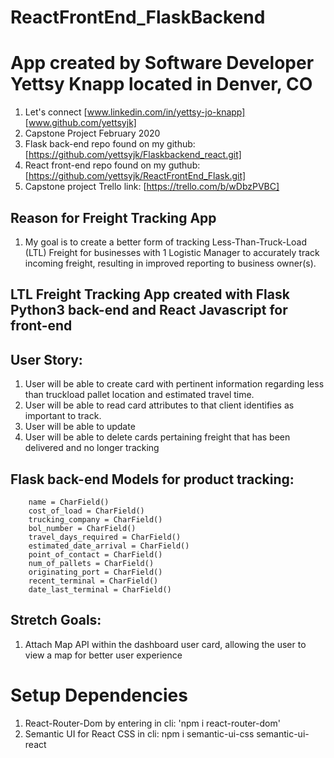 # ReactFrontEnd_FlaskBackend
# App created by Software Developer Yettsy Knapp located in Denver, CO
1. Let's connect [www.linkedin.com/in/yettsy-jo-knapp] [www.github.com/yettsyjk]
1. Capstone Project February 2020
1. Flask back-end repo found on my github: [https://github.com/yettsyjk/Flaskbackend_react.git]
1. React front-end repo found on my guthub: [https://github.com/yettsyjk/ReactFrontEnd_Flask.git]
1. Capstone project Trello link: [https://trello.com/b/wDbzPVBC]

## Reason for Freight Tracking App
1. My goal is to create a better form of tracking Less-Than-Truck-Load (LTL) Freight for businesses with 1 Logistic Manager to accurately track incoming freight, resulting in improved reporting to business owner(s).
## LTL Freight Tracking App created with Flask Python3 back-end and React Javascript for front-end
## User Story:
1. User will be able to create card with pertinent information regarding less than truckload pallet location and estimated travel time.
1. User will be able to read card attributes to that client identifies as important to track.
1. User will be able to update 
1. User will be able to delete cards pertaining freight that has been delivered and no longer tracking
## Flask back-end Models for product tracking:
``` class Product(Model):
    name = CharField()
    cost_of_load = CharField()
    trucking_company = CharField()
    bol_number = CharField()
    travel_days_required = CharField()
    estimated_date_arrival = CharField()
    point_of_contact = CharField()
    num_of_pallets = CharField()
    originating_port = CharField()
    recent_terminal = CharField()
    date_last_terminal = CharField()
```

## Stretch Goals:
1. Attach Map API within the dashboard user card, allowing the user to view a map for better user experience

# Setup Dependencies
1. React-Router-Dom by entering in cli: 'npm i react-router-dom'
1. Semantic UI for React CSS in cli: npm i semantic-ui-css semantic-ui-react
